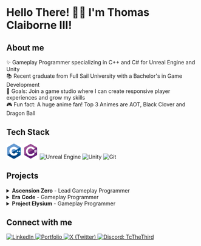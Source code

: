 # Hello There! 👋🏽 I'm Thomas Claiborne III!

## About me
✨ Gameplay Programmer specializing in C++ and C# for Unreal Engine and Unity  
📚 Recent graduate from Full Sail University with a Bachelor's in Game Development  
🎯 Goals: Join a game studio where I can create responsive player experiences and grow my skills  
🎮 Fun fact: A huge anime fan! Top 3 Animes are AOT, Black Clover and Dragon Ball  

## Tech Stack
<p align="left">
  <img src="https://raw.githubusercontent.com/devicons/devicon/master/icons/cplusplus/cplusplus-original.svg" alt="C++" width="40" height="40"/>
  <img src="https://raw.githubusercontent.com/devicons/devicon/master/icons/csharp/csharp-original.svg" alt="C#" width="40" height="40"/>
  <img src="https://raw.githubusercontent.com/kenangundogan/fontisto/036b7eca71aab1bef8e6a0518f7329f13ed62f6b/icons/svg/brand/unreal-engine.svg" alt="Unreal Engine" width="40" height="40"/>
  <img src="https://www.vectorlogo.zone/logos/unity3d/unity3d-icon.svg" alt="Unity" width="40" height="40"/>
  <img src="https://www.vectorlogo.zone/logos/git-scm/git-scm-icon.svg" alt="Git" width="40" height="40"/>
</p>

## Projects
<details>
  <summary><b>Ascension Zero</b> - Lead Gameplay Programmer</summary>
  A 3rd-person RPG featuring dynamic combat systems, character progression, and training mini-games.
  <ul>
    <li>Managed a team of 9 programmers</li>
    <li>Designed modular component-based architecture</li>
    <li>Implemented combat, targeting, and progression systems</li>
  </ul>
</details>

<details>
  <summary><b>Era Code</b> - Gameplay Programmer</summary>
  Top-down shooter with advanced weapon systems and enemy AI.
  <ul>
    <li>Created weapon management and upgrade systems</li>
    <li>Implemented enemy behavior and path-finding</li>
  </ul>
</details>

<details>
  <summary><b>Project Elysium</b> - Gameplay Programmer</summary>
  3rd-person shooter featuring responsive controls and combat mechanics.
  <ul>
    <li>Developed character controller with smooth movement</li>
    <li>Built combat and interaction systems</li>
  </ul>
</details>

## Connect with me
<p align="left">
  <a href="https://www.linkedin.com/in/trc3/" target="_blank">
    <img src="https://img.shields.io/badge/LinkedIn-0077B5?style=for-the-badge&logo=linkedin&logoColor=white" alt="LinkedIn"/>
  </a>
  <a href="https://thomasclaiborne.github.io" target="_blank">
    <img src="https://img.shields.io/badge/Portfolio-000000?style=for-the-badge&logo=react&logoColor=white" alt="Portfolio"/>
  </a>
  <a href="https://twitter.com/TcTheThird" target="_blank">
    <img src="https://img.shields.io/badge/X_(Twitter)-000000?style=for-the-badge&logo=x&logoColor=white" alt="X (Twitter)"/>
  </a>
  <a href="https://discordapp.com/users/TcTheThird" target="_blank">
    <img src="https://img.shields.io/badge/Discord-5865F2?style=for-the-badge&logo=discord&logoColor=white" alt="Discord: TcTheThird"/>
  </a>
</p>
